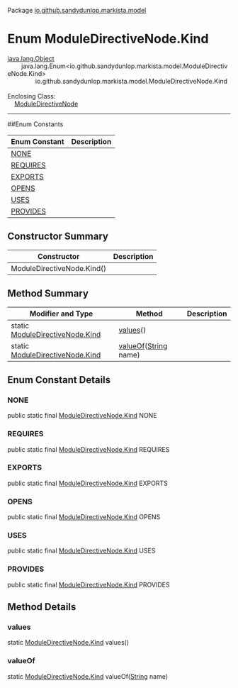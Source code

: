 Package [io.github.sandydunlop.markista.model](index.md)

# Enum ModuleDirectiveNode.Kind
[java.lang.Object](https://docs.oracle.com/en/java/javase/24/docs/api/java.base/java/lang/Object.html)<br/>
&nbsp;&nbsp;&nbsp;&nbsp;&nbsp;&nbsp;&nbsp;&nbsp;java.lang.Enum&lt;io.github.sandydunlop.markista.model.ModuleDirectiveNode.Kind&gt;<br/>
&nbsp;&nbsp;&nbsp;&nbsp;&nbsp;&nbsp;&nbsp;&nbsp;&nbsp;&nbsp;&nbsp;&nbsp;&nbsp;&nbsp;&nbsp;&nbsp;io.github.sandydunlop.markista.model.ModuleDirectiveNode.Kind<br/>
<br/>
Enclosing Class:<br/>
&nbsp;&nbsp;&nbsp;&nbsp;[ModuleDirectiveNode](ModuleDirectiveNode.md)


----


##Enum Constants

| Enum Constant         | Description |
|-----------------------|-------------|
| [NONE](#none)         |             |
| [REQUIRES](#requires) |             |
| [EXPORTS](#exports)   |             |
| [OPENS](#opens)       |             |
| [USES](#uses)         |             |
| [PROVIDES](#provides) |             |

## Constructor Summary

| Constructor                | Description |
|----------------------------|-------------|
| ModuleDirectiveNode.Kind() |             |

## Method Summary

| Modifier and Type                                              | Method                                                                                                                 | Description |
|----------------------------------------------------------------|------------------------------------------------------------------------------------------------------------------------|-------------|
| static [ModuleDirectiveNode.Kind](ModuleDirectiveNode.Kind.md) | [values](#values)()                                                                                                    |             |
| static [ModuleDirectiveNode.Kind](ModuleDirectiveNode.Kind.md) | [valueOf](#valueof)([String](https://docs.oracle.com/en/java/javase/24/docs/api/java.base/java/lang/String.html) name) |             |

## Enum Constant Details

### NONE

public static final [ModuleDirectiveNode.Kind](ModuleDirectiveNode.Kind.md) NONE



### REQUIRES

public static final [ModuleDirectiveNode.Kind](ModuleDirectiveNode.Kind.md) REQUIRES



### EXPORTS

public static final [ModuleDirectiveNode.Kind](ModuleDirectiveNode.Kind.md) EXPORTS



### OPENS

public static final [ModuleDirectiveNode.Kind](ModuleDirectiveNode.Kind.md) OPENS



### USES

public static final [ModuleDirectiveNode.Kind](ModuleDirectiveNode.Kind.md) USES



### PROVIDES

public static final [ModuleDirectiveNode.Kind](ModuleDirectiveNode.Kind.md) PROVIDES




## Method Details

### values

static [ModuleDirectiveNode.Kind](ModuleDirectiveNode.Kind.md) values()



### valueOf

static [ModuleDirectiveNode.Kind](ModuleDirectiveNode.Kind.md) valueOf([String](https://docs.oracle.com/en/java/javase/24/docs/api/java.base/java/lang/String.html) name)




